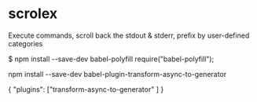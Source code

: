 # scrolex
Execute commands, scroll back the stdout &amp; stderr, prefix by user-defined categories

$ npm install --save-dev babel-polyfill
require("babel-polyfill");

npm install --save-dev babel-plugin-transform-async-to-generator

{
  "plugins": ["transform-async-to-generator" ]
}
